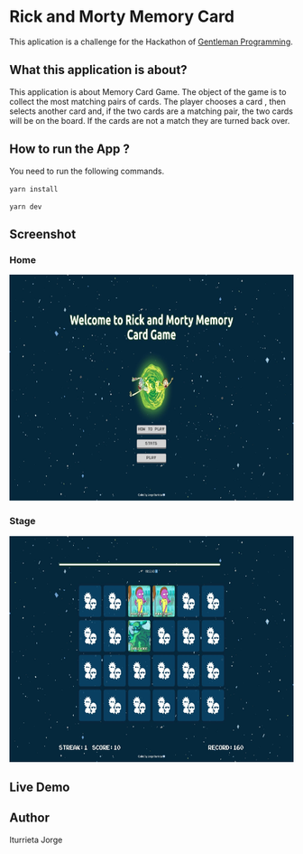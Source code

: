 # Rick and Morty Memory Card

This aplication is a challenge for the Hackathon of [Gentleman Programming](https://www.youtube.com/c/GentlemanProgramming).

## What this application is about?

This application is about Memory Card Game.
The object of the game is to collect the most matching pairs of cards.
The player chooses a card , then selects another card and, if the two cards are a matching pair, the two cards will be on the board.
If the cards are not a match they are turned back over.

## How to run the App ?

You need to run the following commands.

`yarn install`

`yarn dev`

## Screenshot

### Home

<img src="./sreenshots/home.jpg" width="600" height="400" alt="home" />

### Stage

<img src="./sreenshots/stage.jpg" width="600" height="400" alt="home" />

## Live Demo

## Author

Iturrieta Jorge
